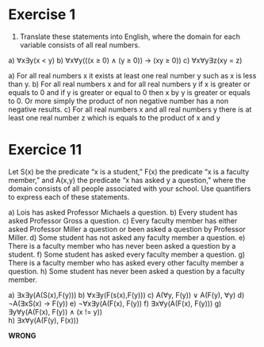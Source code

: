 # Exercise 1

1. Translate these statements into English, where the domain
for each variable consists of all real numbers.

a) ∀x∃y(x < y)
b) ∀x∀y(((x ≥ 0) ∧ (y ≥ 0)) → (xy ≥ 0))
c) ∀x∀y∃z(xy = z)

a) For all real numbers x it exists at least one real number y such as x is less than y.
b) For all real numbers x and for all real numbers y if x is greater or equals to 0 and if y is greater or equal to 0 then x by y is greater or equals to 0. Or more simply the product of non negative number has a non negative results.
c) For all real numbers x and all real numbers y there is at least one real number z which is equals to the product of x and y

# Exercice 11 

Let S(x) be the predicate “x is a student,” F(x) the predicate “x is a faculty member,” and A(x,y) the predicate
“x has asked y a question,” where the domain consists of
all people associated with your school. Use quantifiers to
express each of these statements.

a) Lois has asked Professor Michaels a question.
b) Every student has asked Professor Gross a question.
c) Every faculty member has either asked Professor
Miller a question or been asked a question by Professor Miller.
d) Some student has not asked any faculty member a
question.
e) There is a faculty member who has never been asked
a question by a student.
f) Some student has asked every faculty member a question.
g) There is a faculty member who has asked every other
faculty member a question.
h) Some student has never been asked a question by a
faculty member.

a) ∃x∃y(A(S(x),F(y)))
b) ∀x∃y(F(s(x),F(y)))
c) A(∀y, F(y)) ∨ A(F(y), ∀y)
d) ¬A(∃xS(x) -> F(y))
e) ¬∀x∃y(A(F(x), F(y))
f) ∃x∀y(A(F(x), F(y)))
g) ∃y∀y(A(F(x), F(y)) ∧ (x != y))  
h) ∃x∀y(A(F(y), F(x)))

**WRONG**
